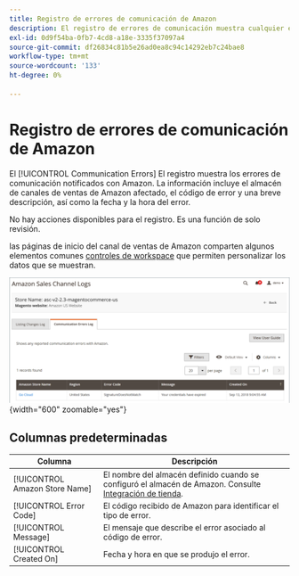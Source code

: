 ```yaml
---
title: Registro de errores de comunicación de Amazon
description: El registro de errores de comunicación muestra cualquier error de comunicación entre Amazon y [!DNL Commerce].
exl-id: 0d9f54ba-0fb7-4cd8-a18e-3335f37097a4
source-git-commit: df26834c81b5e26ad0ea8c94c14292eb7c24bae8
workflow-type: tm+mt
source-wordcount: '133'
ht-degree: 0%

---
```


# Registro de errores de comunicación de Amazon

El [!UICONTROL Communication Errors] El registro muestra los errores de comunicación notificados con Amazon. La información incluye el almacén de canales de ventas de Amazon afectado, el código de error y una breve descripción, así como la fecha y la hora del error.

No hay acciones disponibles para el registro. Es una función de solo revisión.

las páginas de inicio del canal de ventas de Amazon comparten algunos elementos comunes [controles de workspace](./workspace-controls.md) que permiten personalizar los datos que se muestran.

![Registro de errores de comunicación](assets/amazon-comm-errors-log.png){width="600" zoomable="yes"}

## Columnas predeterminadas

| Columna | Descripción |
|--- |--- |
| [!UICONTROL Amazon Store Name] | El nombre del almacén definido cuando se configuró el almacén de Amazon. Consulte [Integración de tienda](./store-integration.md). |
| [!UICONTROL Error Code] | El código recibido de Amazon para identificar el tipo de error. |
| [!UICONTROL Message] | El mensaje que describe el error asociado al código de error. |
| [!UICONTROL Created On] | Fecha y hora en que se produjo el error. |
